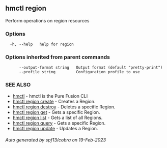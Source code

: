 ## hmctl region

Perform operations on region resources

### Options

```
  -h, --help   help for region
```

### Options inherited from parent commands

```
      --output-format string   Output format (default "pretty-print")
      --profile string         Configuration profile to use
```

### SEE ALSO

* [hmctl](hmctl.md)	 - hmctl is the Pure Fusion CLI
* [hmctl region create](hmctl_region_create.md)	 - Creates a Region.
* [hmctl region destroy](hmctl_region_destroy.md)	 - Deletes a specific Region.
* [hmctl region get](hmctl_region_get.md)	 - Gets a specific Region.
* [hmctl region list](hmctl_region_list.md)	 - Gets a list of all Regions.
* [hmctl region query](hmctl_region_query.md)	 - Gets a specific Region.
* [hmctl region update](hmctl_region_update.md)	 - Updates a Region.

###### Auto generated by spf13/cobra on 19-Feb-2023
